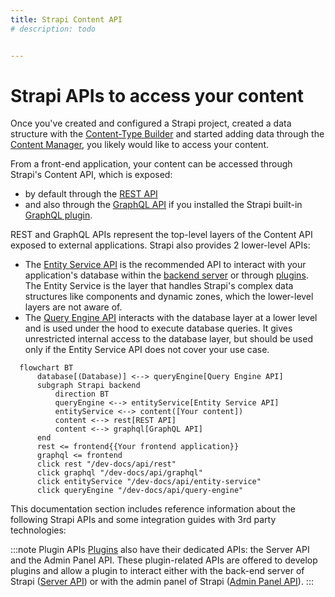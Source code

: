 ```yaml
---
title: Strapi Content API
# description: todo


---
```


# Strapi APIs to access your content

Once you've created and configured a Strapi project, created a data structure with the [Content-Type Builder](/user-docs/content-type-builder) and started adding data through the [Content Manager](/user-docs/content-manager), you likely would like to access your content.

From a front-end application, your content can be accessed through Strapi's Content API, which is exposed:
- by default through the [REST API](/dev-docs/api/rest)
- and also through the [GraphQL API](/dev-docs/api/graphql) if you installed the Strapi built-in [GraphQL plugin](/dev-docs/plugins/graphql).

REST and GraphQL APIs represent the top-level layers of the Content API exposed to external applications. Strapi also provides 2 lower-level APIs:

- The [Entity Service API](/dev-docs/api/entity-service) is the recommended API to interact with your application's database within the [backend server](/dev-docs/customization) or through [plugins](/dev-docs/plugins). The Entity Service is the layer that handles Strapi's complex data structures like components and dynamic zones, which the lower-level layers are not aware of.
- The [Query Engine API](/dev-docs/api/query-engine) interacts with the database layer at a lower level and is used under the hood to execute database queries. It gives unrestricted internal access to the database layer, but should be used only if the Entity Service API does not cover your use case.

```mermaid
  flowchart BT
      database[(Database)] <--> queryEngine[Query Engine API]
      subgraph Strapi backend
          direction BT
          queryEngine <--> entityService[Entity Service API]
          entityService <--> content([Your content])
          content <--> rest[REST API]
          content <--> graphql[GraphQL API]
      end
      rest <= frontend{{Your frontend application}}
      graphql <= frontend
      click rest "/dev-docs/api/rest"
      click graphql "/dev-docs/api/graphql"
      click entityService "/dev-docs/api/entity-service"
      click queryEngine "/dev-docs/api/query-engine"
```



This documentation section includes reference information about the following Strapi APIs and some integration guides with 3rd party technologies:







:::note Plugin APIs
[Plugins](/dev-docs/plugins) also have their dedicated APIs: the Server API and the Admin Panel API. These plugin-related APIs are offered to develop plugins and allow a plugin to interact either with the back-end server of Strapi ([Server API](/dev-docs/api/plugins/server-api)) or with the admin panel of Strapi ([Admin Panel API](/dev-docs/api/plugins/admin-panel-api)).
:::
